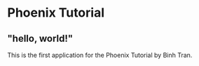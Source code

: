 # Phoenix Tutorial

## "hello, world!"

This is the first application for the Phoenix Tutorial by Binh Tran.
